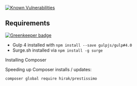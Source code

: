 
[![Known Vulnerabilities](https://snyk.io/test/github/pega-digital/bolt/badge.svg)](https://snyk.io/test/github/pega-digital/bolt)

## Requirements

[![Greenkeeper badge](https://badges.greenkeeper.io/bolt-design-system/bolt.svg)](https://greenkeeper.io/)
- Gulp 4 installed with `npm install --save gulpjs/gulp#4.0`
- Surge.sh installed via `npm install -g surge`



Installing Composer


Speeding up Composer installs / updates:
```
composer global require hirak/prestissimo
```
